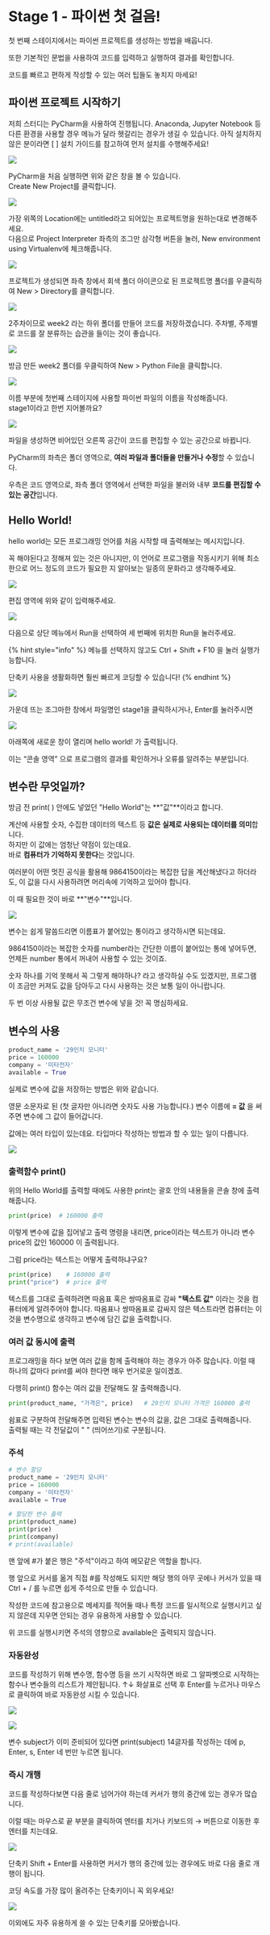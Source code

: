 # Stage 1 - 파이썬 첫 걸음!

첫 번째 스테이지에서는 파이썬 프로젝트를 생성하는 방법을 배웁니다.

또한 기본적인 문법을 사용하여 코드를 입력하고 실행하여 결과를 확인합니다.

코드를 빠르고 편하게 작성할 수 있는 여러 팁들도 놓치지 마세요!

## 파이썬 프로젝트 시작하기

저희 스터디는 PyCharm을 사용하여 진행됩니다. Anaconda, Jupyter Notebook 등 다른 환경을 사용할 경우 메뉴가 달라 헷갈리는 경우가 생길 수 있습니다. 아직 설치하지 않은 분이라면 \[ \] 설치 가이드를 참고하여 먼저 설치를 수행해주세요!

![](../.gitbook/assets/image%20%2873%29.png)

PyCharm을 처음 실행하면 위와 같은 창을 볼 수 있습니다.  
Create New Project를 클릭합니다.

![](../.gitbook/assets/image%20%28148%29.png)

가장 위쪽의 Location에는 untitled라고 되어있는 프로젝트명을 원하는대로 변경해주세요.  
다음으로 Project Interpreter 좌측의 조그만 삼각형 버튼을 눌러, New environment using Virtualenv에 체크해줍니다.

![](../.gitbook/assets/image%20%2815%29.png)

프로젝트가 생성되면 좌측 창에서 회색 폴더 아이콘으로 된 프로젝트명 폴더를 우클릭하여 New &gt; Directory를 클릭합니다.

![](../.gitbook/assets/image%20%28421%29.png)

2주차이므로 week2 라는 하위 폴더를 만들어 코드를 저장하겠습니다. 주차별, 주제별로 코드를 잘 분류하는 습관을 들이는 것이 좋습니다.

![](../.gitbook/assets/image%20%28237%29.png)

방금 만든 week2 폴더를 우클릭하여 New &gt; Python File을 클릭합니다.

![](../.gitbook/assets/image%20%28364%29.png)

이름 부분에 첫번째 스테이지에 사용할 파이썬 파일의 이름을 작성해줍니다.  
stage1이라고 한번 지어볼까요?

![](../.gitbook/assets/image%20%28221%29.png)

파일을 생성하면 비어있던 오른쪽 공간이 코드를 편집할 수 있는 공간으로 바뀝니다.

PyCharm의 좌측은 폴더 영역으로, **여러 파일과 폴더들을 만들거나 수정**할 수 있습니다.

우측은 코드 영역으로, 좌측 폴더 영역에서 선택한 파일을 불러와 내부 **코드를 편집할 수 있는 공간**입니다.

## Hello World!

hello world는 모든 프로그래밍 언어를 처음 시작할 때 출력해보는 메시지입니다.

꼭 해야된다고 정해져 있는 것은 아니지만, 이 언어로 프로그램을 작동시키기 위해 최소한으로 어느 정도의 코드가 필요한 지 알아보는 일종의 문화라고 생각해주세요.

![](../.gitbook/assets/image%20%28240%29.png)

편집 영역에 위와 같이 입력해주세요.

![](../.gitbook/assets/image%20%28400%29.png)

다음으로 상단 메뉴에서 Run을 선택하여 세 번째에 위치한 Run을 눌러주세요.

{% hint style="info" %}
메뉴를 선택하지 않고도 Ctrl + Shift + F10 을 눌러 실행가능합니다.

단축키 사용을 생활화하면 훨씬 빠르게 코딩할 수 있습니다!
{% endhint %}

![](../.gitbook/assets/image%20%28480%29.png)

가운데 뜨는 조그마한 창에서 파일명인 stage1을 클릭하시거나, Enter를 눌러주시면

![](../.gitbook/assets/image%20%28401%29.png)

아래쪽에 새로운 창이 열리며 hello world! 가 출력됩니다.

이는 “콘솔 영역” 으로 프로그램의 결과를 확인하거나 오류를 알려주는 부분입니다.

## 변수란 무엇일까?

방금 전 print\( \) 안에도 넣었던 "Hello World"는 **"값"**이라고 합니다.

계산에 사용할 숫자, 수집한 데이터의 텍스트 등 **값은 실제로 사용되는 데이터를 의미**합니다.  
하지만 이 값에는 엄청난 약점이 있는데요.  
바로 **컴퓨터가 기억하지 못한다**는 것입니다.

여러분이 어떤 멋진 공식을 활용해 9864150이라는 복잡한 답을 계산해냈다고 하더라도, 이 값을 다시 사용하려면 머리속에 기억하고 있어야 합니다.

이 때 필요한 것이 바로 **"변수"**입니다.

![](../.gitbook/assets/image%20%2851%29.png)

변수는 쉽게 말씀드리면 이름표가 붙어있는 통이라고 생각하시면 되는데요.

9864150이라는 복잡한 숫자를 number라는 간단한 이름이 붙어있는 통에 넣어두면, 언제든 number 통에서 꺼내어 사용할 수 있는 것이죠.

숫자 하나를 기억 못해서 꼭 그렇게 해야하나? 라고 생각하실 수도 있겠지만, 프로그램이 조금만 커져도 값을 담아두고 다시 사용하는 것은 보통 일이 아니랍니다.

두 번 이상 사용될 값은 무조건 변수에 넣을 것! 꼭 명심하세요.

## 변수의 사용

```python
product_name = '29인치 모니터'
price = 160000
company = '미타전자'
available = True
```

실제로 변수에 값을 저장하는 방법은 위와 같습니다.

영문 소문자로 된 \(첫 글자만 아니라면 숫자도 사용 가능합니다.\) 변수 이름에 **= 값** 을 써주면 변수에 그 값이 들어갑니다.

값에는 여러 타입이 있는데요. 타입마다 작성하는 방법과 할 수 있는 일이 다릅니다.

![](../.gitbook/assets/image%20%28156%29.png)

### 출력함수 print\(\)

위의 Hello World를 출력할 때에도 사용한 print는 괄호 안의 내용들을 콘솔 창에 출력해줍니다.

```python
print(price)  # 160000 출력
```

이렇게 변수에 값을 집어넣고 출력 명령을 내리면, price이라는 텍스트가 아니라 변수 price의 값인 160000 이 출력됩니다.

그럼 price라는 텍스트는 어떻게 출력하냐구요?

```python
print(price)    # 160000 출력
print("price")  # price 출력
```

텍스트를 그대로 출력하려면 따옴표 혹은 쌍따옴표로 감싸 **"텍스트 값"** 이라는 것을 컴퓨터에게 알려주어야 합니다. 따옴표나 쌍따옴표로 감싸지 않은 텍스트라면 컴퓨터는 이것을 변수명으로 생각하고 변수에 담긴 값을 출력합니다.

### 여러 값 동시에 출력

프로그래밍을 하다 보면 여러 값을 함께 출력해야 하는 경우가 아주 많습니다. 이럴 때 하나의 값마다 print를 써야 한다면 매우 번거로운 일이겠죠.

다행히 print\(\) 함수는 여러 값을 전달해도 잘 출력해줍니다.

```python
print(product_name, "가격은", price)   # 29인치 모니터 가격은 160000 출력
```

쉼표로 구분하여 전달해주면 입력된 변수는 변수의 값을, 값은 그대로 출력해줍니다.  
출력될 때는 각 전달값이 " " \(띄어쓰기\)로 구분됩니다.

### 주석

```python
# 변수 할당
product_name = '29인치 모니터'
price = 160000
company = '미타전자'
available = True

# 할당한 변수 출력
print(product_name)
print(price)
print(company)
# print(available)
```

맨 앞에 \#가 붙은 행은 "주석"이라고 하여 메모같은 역할을 합니다.

행 앞으로 커서를 옮겨 직접 \#를 작성해도 되지만 해당 행의 아무 곳에나 커서가 있을 때 Ctrl + / 를 누르면 쉽게 주석으로 만들 수 있습니다.

작성한 코드에 참고용으로 메세지를 적어둘 때나 특정 코드를 일시적으로 실행시키고 싶지 않은데 지우면 안되는 경우 유용하게 사용할 수 있습니다.

위 코드를 실행시키면 주석의 영향으로 available은 출력되지 않습니다.

### 자동완성

코드를 작성하기 위해 변수명, 함수명 등을 쓰기 시작하면 바로 그 알파벳으로 시작하는 함수나 변수들의 리스트가 제안됩니다. ↑↓ 화살표로 선택 후 Enter를 누르거나 마우스로 클릭하여 바로 자동완성 시킬 수 있습니다.

![](../.gitbook/assets/image%20%28293%29.png)

![](../.gitbook/assets/image%20%28393%29.png)

변수 subject가 이미 준비되어 있다면 print\(subject\) 14글자를 작성하는 데에 p, Enter, s, Enter 네 번만 누르면 됩니다.

### 즉시 개행

코드를 작성하다보면 다음 줄로 넘어가야 하는데 커서가 행의 중간에 있는 경우가 많습니다.

이럴 때는 마우스로 끝 부분을 클릭하여 엔터를 치거나 키보드의 → 버튼으로 이동한 후 엔터를 치는데요.

![](../.gitbook/assets/image%20%28191%29.png)

단축키 Shift + Enter를 사용하면 커서가 행의 중간에 있는 경우에도 바로 다음 줄로 개행이 됩니다.

코딩 속도를 가장 많이 올려주는 단축키이니 꼭 외우세요!

![](../.gitbook/assets/image%20%28232%29.png)

이외에도 자주 유용하게 쓸 수 있는 단축키를 모아봤습니다.

